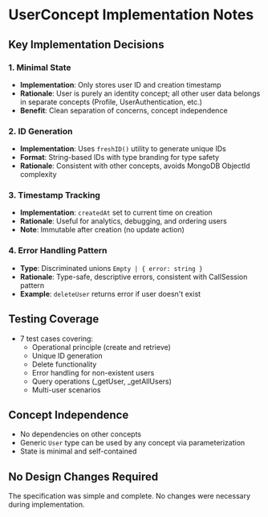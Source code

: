# UserConcept Implementation Notes

## Key Implementation Decisions

### 1. Minimal State
- **Implementation**: Only stores user ID and creation timestamp
- **Rationale**: User is purely an identity concept; all other user data belongs in separate concepts (Profile, UserAuthentication, etc.)
- **Benefit**: Clean separation of concerns, concept independence

### 2. ID Generation
- **Implementation**: Uses `freshID()` utility to generate unique IDs
- **Format**: String-based IDs with type branding for type safety
- **Rationale**: Consistent with other concepts, avoids MongoDB ObjectId complexity

### 3. Timestamp Tracking
- **Implementation**: `createdAt` set to current time on creation
- **Rationale**: Useful for analytics, debugging, and ordering users
- **Note**: Immutable after creation (no update action)

### 4. Error Handling Pattern
- **Type**: Discriminated unions `Empty | { error: string }`
- **Rationale**: Type-safe, descriptive errors, consistent with CallSession pattern
- **Example**: `deleteUser` returns error if user doesn't exist

## Testing Coverage
- 7 test cases covering:
  - Operational principle (create and retrieve)
  - Unique ID generation
  - Delete functionality
  - Error handling for non-existent users
  - Query operations (_getUser, _getAllUsers)
  - Multi-user scenarios

## Concept Independence
- No dependencies on other concepts
- Generic `User` type can be used by any concept via parameterization
- State is minimal and self-contained

## No Design Changes Required
The specification was simple and complete. No changes were necessary during implementation.
